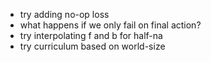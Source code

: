 * try adding no-op loss
* what happens if we only fail on final action?
* try interpolating f and b for half-na
* try curriculum based on world-size
